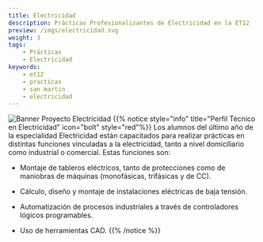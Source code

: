 ```yaml
---
title: Electricidad
description: Prácticas Profesionalizantes de Electricidad en la ET12
preview: /imgs/electricidad.svg
weight: 3
tags:
    - Prácticas
    - Electricidad
keywords:
    - et12
    - practicas
    - san martin
    - electricidad
---
```

![Banner Proyecto Electricidad](/imgs/proyectoelectricidad.png?lightbox=false)
{{% notice style="info" title="Perfil Técnico en Electricidad" icon="bolt" style="red"%}}
Los alumnos del último año de la especialidad Electricidad están capacitados para realizar prácticas en distintas funciones vinculadas a la electricidad, tanto a nivel domiciliario como industrial o comercial. 
Estas funciones son:

- Montaje de tableros eléctricos, tanto de protecciones como de maniobras de máquinas (monofásicas, trifásicas y de CC).

- Cálculo, diseño y montaje de instalaciones eléctricas de baja tensión.

- Automatización de procesos industriales a través de controladores lógicos programables. 

- Uso de herramientas CAD. 
{{% /notice %}}

<!--
### Nuestras práticas 
TODO: Agregar Children para sub-secciones
-->